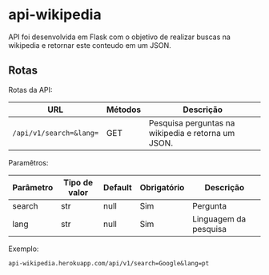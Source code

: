 # api-wikipedia

API foi desenvolvida em Flask com o objetivo de realizar buscas na wikipedia e retornar este conteudo em um JSON.

## Rotas

Rotas da API:

| URL | Métodos | Descrição |
| -------- | ------------- | --------- |
| `/api/v1/search=&lang=` | GET | Pesquisa perguntas na wikipedia e retorna um JSON. |

Paramêtros:

| Parâmetro | Tipo de valor | Default | Obrigatório | Descrição |
| -------- | ------------- | ---------- | --------- | --------- |
| search | str | null | Sim | Pergunta |
| lang | str | null | Sim | Linguagem da pesquisa |

Exemplo:

`api-wikipedia.herokuapp.com/api/v1/search=Google&lang=pt`
